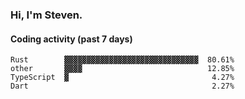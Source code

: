 ### Hi, I'm Steven.

#### Coding activity (past 7 days)
```
Rust        ▓▓▓▓▓▓▓▓▓▓▓▓▓▓▓▓▓▓▓▓▓▓▓▓▓▓▓▓▓▓  80.61%
other       ▓▓▓▓                            12.85%
TypeScript  ▓                                4.27%
Dart                                         2.27%
```
